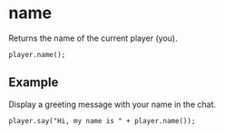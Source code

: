 # name

Returns the name of the current player (you).

```sig
player.name();
```

## Example

Display a greeting message with your name in the chat.

```blocks
player.say("Hi, my name is " + player.name());
```